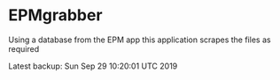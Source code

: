# EPMgrabber
Using a database from the EPM app this application scrapes the files as required


Latest backup: Sun Sep 29 10:20:01 UTC 2019
